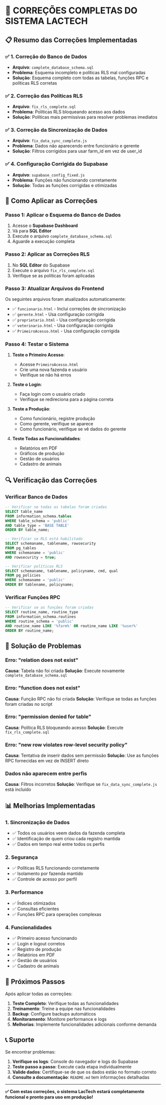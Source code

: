 # 🔧 CORREÇÕES COMPLETAS DO SISTEMA LACTECH

## 📋 Resumo das Correções Implementadas

### ✅ **1. Correção do Banco de Dados**
- **Arquivo**: `complete_database_schema.sql`
- **Problema**: Esquema incompleto e políticas RLS mal configuradas
- **Solução**: Esquema completo com todas as tabelas, funções RPC e políticas RLS corretas

### ✅ **2. Correção das Políticas RLS**
- **Arquivo**: `fix_rls_complete.sql`
- **Problema**: Políticas RLS bloqueando acesso aos dados
- **Solução**: Políticas mais permissivas para resolver problemas imediatos

### ✅ **3. Correção da Sincronização de Dados**
- **Arquivo**: `fix_data_sync_complete.js`
- **Problema**: Dados não aparecendo entre funcionário e gerente
- **Solução**: Filtros corrigidos para usar farm_id em vez de user_id

### ✅ **4. Configuração Corrigida do Supabase**
- **Arquivo**: `supabase_config_fixed.js`
- **Problema**: Funções não funcionando corretamente
- **Solução**: Todas as funções corrigidas e otimizadas

## 🚀 **Como Aplicar as Correções**

### **Passo 1: Aplicar o Esquema do Banco de Dados**

1. Acesse o **Supabase Dashboard**
2. Vá para **SQL Editor**
3. Execute o arquivo `complete_database_schema.sql`
4. Aguarde a execução completa

### **Passo 2: Aplicar as Correções RLS**

1. No **SQL Editor** do Supabase
2. Execute o arquivo `fix_rls_complete.sql`
3. Verifique se as políticas foram aplicadas

### **Passo 3: Atualizar Arquivos do Frontend**

Os seguintes arquivos foram atualizados automaticamente:
- ✅ `funcionario.html` - Inclui correções de sincronização
- ✅ `gerente.html` - Usa configuração corrigida
- ✅ `proprietario.html` - Usa configuração corrigida
- ✅ `veterinario.html` - Usa configuração corrigida
- ✅ `PrimeiroAcesso.html` - Usa configuração corrigida

### **Passo 4: Testar o Sistema**

1. **Teste o Primeiro Acesso**:
   - Acesse `PrimeiroAcesso.html`
   - Crie uma nova fazenda e usuário
   - Verifique se não há erros

2. **Teste o Login**:
   - Faça login com o usuário criado
   - Verifique se redireciona para a página correta

3. **Teste a Produção**:
   - Como funcionário, registre produção
   - Como gerente, verifique se aparece
   - Como funcionário, verifique se vê dados do gerente

4. **Teste Todas as Funcionalidades**:
   - Relatórios em PDF
   - Gráficos de produção
   - Gestão de usuários
   - Cadastro de animais

## 🔍 **Verificação das Correções**

### **Verificar Banco de Dados**
```sql
-- Verificar se todas as tabelas foram criadas
SELECT table_name 
FROM information_schema.tables 
WHERE table_schema = 'public' 
AND table_type = 'BASE TABLE'
ORDER BY table_name;

-- Verificar se RLS está habilitado
SELECT schemaname, tablename, rowsecurity 
FROM pg_tables 
WHERE schemaname = 'public' 
AND rowsecurity = true;

-- Verificar políticas RLS
SELECT schemaname, tablename, policyname, cmd, qual 
FROM pg_policies 
WHERE schemaname = 'public'
ORDER BY tablename, policyname;
```

### **Verificar Funções RPC**
```sql
-- Verificar se as funções foram criadas
SELECT routine_name, routine_type 
FROM information_schema.routines 
WHERE routine_schema = 'public' 
AND routine_name LIKE '%farm%' OR routine_name LIKE '%user%'
ORDER BY routine_name;
```

## 🐛 **Solução de Problemas**

### **Erro: "relation does not exist"**
**Causa**: Tabela não foi criada
**Solução**: Execute novamente `complete_database_schema.sql`

### **Erro: "function does not exist"**
**Causa**: Função RPC não foi criada
**Solução**: Verifique se todas as funções foram criadas no script

### **Erro: "permission denied for table"**
**Causa**: Política RLS bloqueando acesso
**Solução**: Execute `fix_rls_complete.sql`

### **Erro: "new row violates row-level security policy"**
**Causa**: Tentativa de inserir dados sem permissão
**Solução**: Use as funções RPC fornecidas em vez de INSERT direto

### **Dados não aparecem entre perfis**
**Causa**: Filtros incorretos
**Solução**: Verifique se `fix_data_sync_complete.js` está incluído

## 📊 **Melhorias Implementadas**

### **1. Sincronização de Dados**
- ✅ Todos os usuários veem dados da fazenda completa
- ✅ Identificação de quem criou cada registro mantida
- ✅ Dados em tempo real entre todos os perfis

### **2. Segurança**
- ✅ Políticas RLS funcionando corretamente
- ✅ Isolamento por fazenda mantido
- ✅ Controle de acesso por perfil

### **3. Performance**
- ✅ Índices otimizados
- ✅ Consultas eficientes
- ✅ Funções RPC para operações complexas

### **4. Funcionalidades**
- ✅ Primeiro acesso funcionando
- ✅ Login e logout corretos
- ✅ Registro de produção
- ✅ Relatórios em PDF
- ✅ Gestão de usuários
- ✅ Cadastro de animais

## 🎯 **Próximos Passos**

Após aplicar todas as correções:

1. **Teste Completo**: Verifique todas as funcionalidades
2. **Treinamento**: Treine a equipe nas funcionalidades
3. **Backup**: Configure backups automáticos
4. **Monitoramento**: Monitore performance e logs
5. **Melhorias**: Implemente funcionalidades adicionais conforme demanda

## 📞 **Suporte**

Se encontrar problemas:

1. **Verifique os logs**: Console do navegador e logs do Supabase
2. **Teste passo a passo**: Execute cada etapa individualmente
3. **Valide dados**: Certifique-se de que os dados estão no formato correto
4. **Consulte a documentação**: `README.md` tem informações detalhadas

---

**✅ Com estas correções, o sistema LacTech estará completamente funcional e pronto para uso em produção!** 